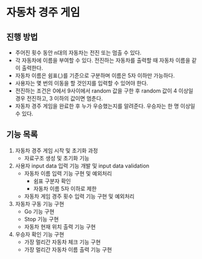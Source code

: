 # 자동차 경주 게임
## 진행 방법
- 주어진 횟수 동안 n대의 자동차는 전진 또는 멈출 수 있다.
- 각 자동차에 이름을 부여할 수 있다. 전진하는 자동차를 출력할 때 자동차 이름을 같이 출력한다.
- 자동차 이름은 쉼표(,)를 기준으로 구분하며 이름은 5자 이하만 가능하다.
- 사용자는 몇 번의 이동을 할 것인지를 입력할 수 있어야 한다.
- 전진하는 조건은 0에서 9사이에서 random 값을 구한 후 random 값이 4 이상일 경우 전진하고, 3 이하의 값이면 멈춘다.
- 자동차 경주 게임을 완료한 후 누가 우승했는지를 알려준다. 우승자는 한 명 이상일 수 있다.

## 기능 목록
1. 자동차 경주 게임 시작 및 초기화 과정
    - 자료구조 생성 및 초기화 기능 
2. 사용자 input data 입력 기능 개발 및 input data validation
    - 자동차 이름 입력 기능 구현 및 예외처리
        - 쉼표 구분자 확인 
        - 자동차 이름 5자 이하로 제한
    - 자동차 게임 경주 횟수 입력 기능 구현 및 예외처리     
3. 자동차 구동 기능 구현 
    - Go 기능 구현
    - Stop 기능 구현
    - 자동차 현재 위치 출력 기능 구현
4. 우승자 확인 기능 구현
    - 가장 멀리간 자동차 체크 기능 구현
    - 가장 멀리간 자동차 이름 출력 기능 구현    
  